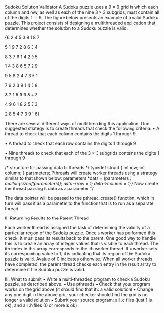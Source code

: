 Sudoku Solution Validator
A Sudoku puzzle uses a 9 × 9 grid in which each column and row, as well as each of the nine 3 × 3 subgrids,
must contain all of the digits 1 ⋯ 9.  The figure below  presents an example of a valid Sudoku puzzle. 
This project consists of designing a multithreaded application that determines whether the solution to a Sudoku puzzle is valid.

{6	2	4	5	3	9	1	8	7

5	1	9	7	2	8	6	3	4

8	3	7	6	1	4	2	9	5

1	4	3	8	6	5	7	2	9

9	5	8	2	4	7	3	6	1

7	6	2	3	9	1	4	5	8

3	7	1	9	5	6	8	4	2

4	9	6	1	8	2	5	7	3

2	8	5	4	7	3	9	1	6}


There are several different ways of multithreading this application. One suggested strategy is to create threads that check the following criteria:
•	A thread to check that each column contains the digits 1 through 9

•	A thread to check that each row contains the digits 1 through 9

•	Nine threads to check that each of the 3 × 3 subgrids contains the digits 1 through 9


/* structure for passing data to threads */
typedef struct
{
    int row;
    int column;
} parameters;
Pthreads will create worker threads using a strategy similar to that shown below:
parameters *data = (parameters *) malloc(sizeof(parameters));
data->row = 1;
data->column = 1;
/* Now create the thread passing it data as a parameter */

The data pointer will be passed to the pthread_create() function, which in turn will pass it as a parameter to the function that is to run as a separate thread.

II. Returning Results to the Parent Thread

Each worker thread is assigned the task of determining the validity of a particular region of the Sudoku puzzle. 
Once a worker has performed this check, it must pass its results back to the parent. One good way to handle this is to 
create an array of integer values that is visible to each thread. The ith index in this array corresponds to the ith 
worker thread. If a worker sets its corresponding value to 1, it is indicating that its region of the Sudoku puzzle is
valid. Avalue of 0 indicates otherwise. When all worker threads have completed, the parent thread checks each entry in 
the result array to determine if the Sudoku puzzle is valid.


III. What to submit
•	Write a multi-threaded program to check a Sudoku puzzle, as described above.
•	Use pthreads
•	Check that your program works on the grid above (it should find that it’s a valid solution)
•	Change any one digit in the above grid; your checker should find the grid is no longer a valid solution
•	Submit your source program: all .c files (just 1 is ok), and all .h files (0 or more is ok)
